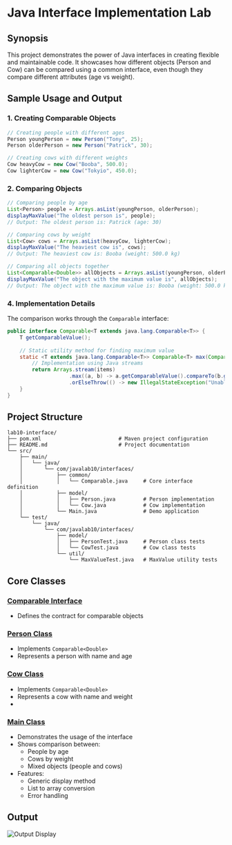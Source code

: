 # Java Interface Implementation Lab

## Synopsis
This project demonstrates the power of Java interfaces in creating flexible and maintainable code. It showcases how different objects (Person and Cow) can be compared using a common interface, even though they compare different attributes (age vs weight). 


## Sample Usage and Output

### 1. Creating Comparable Objects
```java
// Creating people with different ages
Person youngPerson = new Person("Tony", 25);
Person olderPerson = new Person("Patrick", 30);

// Creating cows with different weights
Cow heavyCow = new Cow("Booba", 500.0);
Cow lighterCow = new Cow("Tokyio", 450.0);
```

### 2. Comparing Objects
```java
// Comparing people by age
List<Person> people = Arrays.asList(youngPerson, olderPerson);
displayMaxValue("The oldest person is", people);
// Output: The oldest person is: Patrick (age: 30)

// Comparing cows by weight
List<Cow> cows = Arrays.asList(heavyCow, lighterCow);
displayMaxValue("The heaviest cow is", cows);
// Output: The heaviest cow is: Booba (weight: 500.0 kg)

// Comparing all objects together
List<Comparable<Double>> allObjects = Arrays.asList(youngPerson, olderPerson, heavyCow, lighterCow);
displayMaxValue("The object with the maximum value is", allObjects);
// Output: The object with the maximum value is: Booba (weight: 500.0 kg)
```

### 4. Implementation Details
The comparison works through the `Comparable` interface:
```java
public interface Comparable<T extends java.lang.Comparable<T>> {
    T getComparableValue();
    
    // Static utility method for finding maximum value
    static <T extends java.lang.Comparable<T>> Comparable<T> max(Comparable<T>[] items) {
        // Implementation using Java streams
        return Arrays.stream(items)
                    .max((a, b) -> a.getComparableValue().compareTo(b.getComparableValue()))
                    .orElseThrow(() -> new IllegalStateException("Unable to find maximum value"));
    }
}
```

## Project Structure
```
lab10-interface/
├── pom.xml                         # Maven project configuration
├── README.md                       # Project documentation
└── src/
    ├── main/
    │   └── java/
    │       └── com/javalab10/interfaces/
    │           ├── common/
    │           │   └── Comparable.java     # Core interface definition
    │           ├── model/
    │           │   ├── Person.java         # Person implementation
    │           │   └── Cow.java            # Cow implementation
    │           └── Main.java               # Demo application
    └── test/
        └── java/
            └── com/javalab10/interfaces/
                ├── model/
                │   ├── PersonTest.java     # Person class tests
                │   └── CowTest.java        # Cow class tests
                └── util/
                    └── MaxValueTest.java   # MaxValue utility tests
```

## Core Classes

### [Comparable Interface](src/main/java/com/javalab10/interfaces/common/Comparable.java)
- Defines the contract for comparable objects


### [Person Class](src/main/java/com/javalab10/interfaces/model/Person.java)
- Implements `Comparable<Double>`
- Represents a person with name and age


### [Cow Class](src/main/java/com/javalab10/interfaces/model/Cow.java)
- Implements `Comparable<Double>`
- Represents a cow with name and weight
- 

### [Main Class](src/main/java/com/javalab10/interfaces/Main.java)
- Demonstrates the usage of the interface
- Shows comparison between:
  - People by age
  - Cows by weight
  - Mixed objects (people and cows)
- Features:
  - Generic display method
  - List to array conversion
  - Error handling

## Output

![Output Display](/javalab10-interface/images/Screenshot%20.png)

